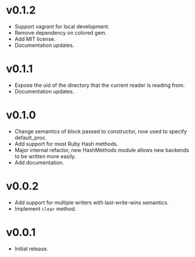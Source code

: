 # v0.1.2
* Support vagrant for local development.
* Remove dependency on colored gem.
* Add MIT license.
* Documentation updates.

# v0.1.1
* Expose the uid of the directory that the current reader is reading from.
* Documentation updates.

# v0.1.0
* Change semantics of block passed to constructor, now used to specify default_proc.
* Add support for most Ruby Hash methods.
* Major internal refactor, new HashMethods module allows new backends to be written more easily.
* Add documentation.

# v0.0.2
* Add support for multiple writers with last-write-wins semantics.
* Implement `clear` method.

# v0.0.1
* Initial release.
